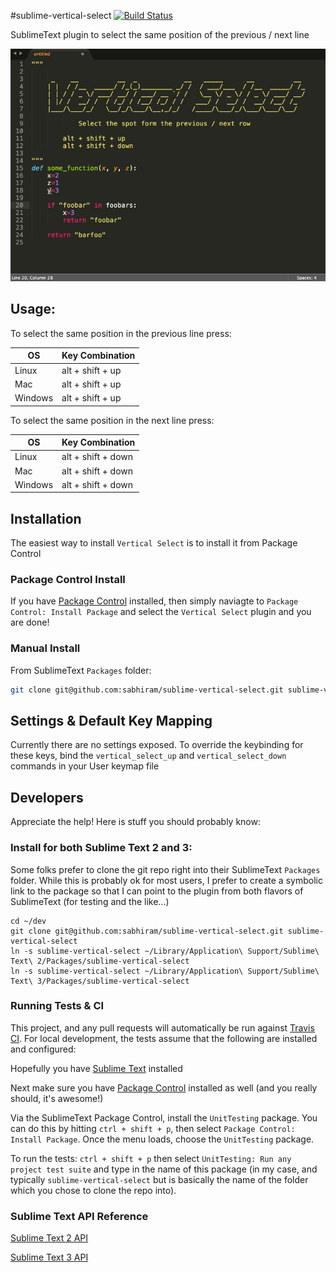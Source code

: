#sublime-vertical-select
[![Build Status](https://travis-ci.org/sabhiram/sublime-vertical-select.svg?branch=master)](https://travis-ci.org/sabhiram/sublime-vertical-select)

SublimeText plugin to select the same position of the previous / next line

![](https://raw.githubusercontent.com/sabhiram/public-images/master/sublime-vertical-select/sublime-vertical-select.gif)

## Usage:

To select the same position in the previous line press:

|    OS   | Key Combination  |
| ------- | ---------------  |
| Linux   | alt + shift + up |
| Mac     | alt + shift + up |
| Windows | alt + shift + up |

To select the same position in the next line press:

|    OS   | Key Combination    |
| ------- | ---------------    |
| Linux   | alt + shift + down |
| Mac     | alt + shift + down |
| Windows | alt + shift + down |

## Installation

The easiest way to install `Vertical Select` is to install it from Package Control

### Package Control Install

If you have [Package Control](https://sublime.wbond.net/installation) installed, then simply naviagte to `Package Control: Install Package` and select the `Vertical Select` plugin and you are done!

### Manual Install 

From SublimeText `Packages` folder:
```sh
git clone git@github.com:sabhiram/sublime-vertical-select.git sublime-vertical-select
```

## Settings & Default Key Mapping

Currently there are no settings exposed. To override the keybinding for these keys, bind the `vertical_select_up` and `vertical_select_down` commands in your User keymap file

## Developers

Appreciate the help! Here is stuff you should probably know:

### Install for both Sublime Text 2 and 3:

Some folks prefer to clone the git repo right into their SublimeText `Packages` folder. While this is probably ok for most users, I prefer to create a symbolic link to the package so that I can point to the plugin from both flavors of SublimeText (for testing and the like...)

```
cd ~/dev
git clone git@github.com:sabhiram/sublime-vertical-select.git sublime-vertical-select
ln -s sublime-vertical-select ~/Library/Application\ Support/Sublime\ Text\ 2/Packages/sublime-vertical-select
ln -s sublime-vertical-select ~/Library/Application\ Support/Sublime\ Text\ 3/Packages/sublime-vertical-select 
```

### Running Tests & CI 

This project, and any pull requests will automatically be run against [Travis CI](https://travis-ci.org/sabhiram/sublime-vertical-select). For local development, the tests assume that the following are installed and configured:

Hopefully you have [Sublime Text](http://www.sublimetext.com/3) installed

Next make sure you have [Package Control](https://sublime.wbond.net/installation) installed as well (and you really should, it's awesome!)

Via the SublimeText Package Control, install the `UnitTesting` package. You can do this by hitting `ctrl + shift + p`, then select `Package Control: Install Package`. Once the menu loads, choose the `UnitTesting` package.

To run the tests: `ctrl + shift + p` then select `UnitTesting: Run any project test suite` and type in the name of this package (in my case, and typically `sublime-vertical-select` but is basically the name of the folder which you chose to clone the repo into).

### Sublime Text API Reference

[Sublime Text 2 API](https://www.sublimetext.com/docs/2/api_reference.html)

[Sublime Text 3 API](https://www.sublimetext.com/docs/3/api_reference.html)
